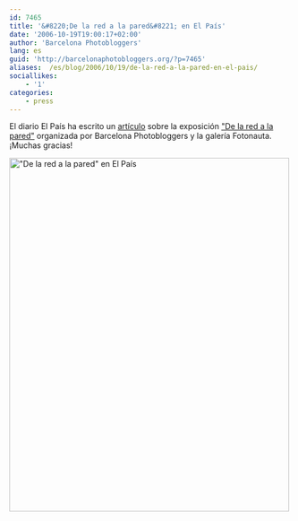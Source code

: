 ```yaml
---
id: 7465
title: '&#8220;De la red a la pared&#8221; en El País'
date: '2006-10-19T19:00:17+02:00'
author: 'Barcelona Photobloggers'
lang: es
guid: 'http://barcelonaphotobloggers.org/?p=7465'
aliases:  /es/blog/2006/10/19/de-la-red-a-la-pared-en-el-pais/
sociallikes:
    - '1'
categories:
    - press
---
```


El diario El País ha escrito un <a href="http://tecnologia.elpais.com/tecnologia/2006/10/19/actualidad/1161246483_850215.html">artículo</a> sobre la exposición <a href="http://barcelonaphotobloggers.org/2006/10/16/exposicion-de-la-red-a-la-pared/">"De la red a la pared"</a> organizada por Barcelona Photobloggers y la galería Fotonauta. ¡Muchas gracias!

<a href="http://tecnologia.elpais.com/tecnologia/2006/10/19/actualidad/1161246483_850215.html"><img src="/uploads/2006/10/elpais.jpg" alt="&quot;De la red a la pared&quot; en El País" width="500" height="631" class="alignnone size-full wp-image-7524"></a>